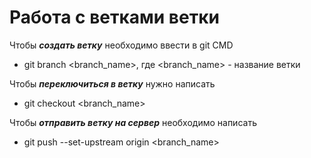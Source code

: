 # Работа с ветками ветки  

Чтобы ***создать ветку*** необходимо ввести в git CMD
- git branch <branch_name>, где <branch_name> - название ветки

Чтобы ***переключиться в ветку*** нужно написать
- git checkout <branch_name>

Чтобы ***отправить ветку на сервер*** необходимо написать
- git push --set-upstream origin <branch_name>